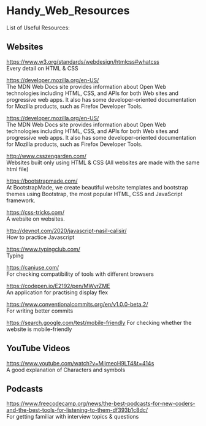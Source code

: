 # Handy_Web_Resources
List of Useful Resources:

## Websites 
https://www.w3.org/standards/webdesign/htmlcss#whatcss<br />
Every detail on HTML & CSS

https://developer.mozilla.org/en-US/ <br />
The MDN Web Docs site provides information about Open Web technologies including HTML, CSS, and APIs for both Web sites and progressive web apps. It also has some developer-oriented documentation for Mozilla products, such as Firefox Developer Tools.

https://developer.mozilla.org/en-US/ <br />
The MDN Web Docs site provides information about Open Web technologies including HTML, CSS, and APIs for both Web sites and progressive web apps. It also has some developer-oriented documentation for Mozilla products, such as Firefox Developer Tools.

http://www.csszengarden.com/ <br />
Websites built only using HTML & CSS (All websites are made with the same html file)

https://bootstrapmade.com/ <br />
At BootstrapMade, we create beautiful website templates and bootstrap themes using Bootstrap, the most popular HTML, CSS and JavaScript framework.

https://css-tricks.com/ <br />
A website on websites.

http://devnot.com/2020/javascript-nasil-calisir/ <br/>
How to practice Javascript

https://www.typingclub.com/ <br/>
Typing

https://caniuse.com/<br/>
For checking compatibility of tools with different browsers

https://codepen.io/E2192/pen/MWyrZME<br/>
An application for practising display flex

https://www.conventionalcommits.org/en/v1.0.0-beta.2/<br/>
For writing better commits

https://search.google.com/test/mobile-friendly
For checking whether the website is mobile-friendly


## YouTube Videos

https://www.youtube.com/watch?v=MijmeoH9LT4&t=414s <br />
A good explanation of Characters and symbols



## Podcasts

https://www.freecodecamp.org/news/the-best-podcasts-for-new-coders-and-the-best-tools-for-listening-to-them-df393b1c8dc/ <br />
For getting familiar with interview topics & questions
